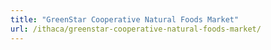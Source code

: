 ```yaml
---
title: "GreenStar Cooperative Natural Foods Market"
url: /ithaca/greenstar-cooperative-natural-foods-market/
---
```

